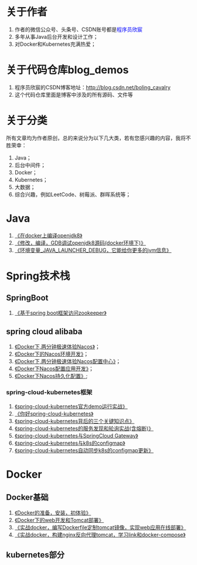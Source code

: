 # 关于作者
1. 作者的微信公众号、头条号、CSDN账号都是<font color="blue">程序员欣宸</font>
2. 多年从事Java后台开发和设计工作；
3. 对Docker和Kubernetes充满热爱；

# 关于代码仓库blog_demos
1. 程序员欣宸的CSDN博客地址：http://blog.csdn.net/boling_cavalry
2. 这个代码仓库里面是博客中涉及的所有源码、文件等

# 关于分类
所有文章均为作者原创，总的来说分为以下几大类，若有您感兴趣的内容，我将不胜荣幸：
1. Java；
2. 后台中间件；
3. Docker；
4. Kubernetes；
5. 大数据；
6. 综合兴趣，例如LeetCode、树莓派、群晖系统等；

# Java
1. [《在docker上编译openjdk8》](https://blog.csdn.net/boling_cavalry/article/details/70243954)
2. [《修改，编译，GDB调试openjdk8源码(docker环境下)》](https://blog.csdn.net/boling_cavalry/article/details/70557537)
3. [《环境变量_JAVA_LAUNCHER_DEBUG，它能给你更多的jvm信息》](https://blog.csdn.net/boling_cavalry/article/details/70904278)



# Spring技术栈
## SpringBoot
1. [《基于spring boot框架访问zookeeper》](https://blog.csdn.net/boling_cavalry/article/details/69802622)

## spring cloud alibaba
1. [《Docker下,两分钟极速体验Nacos》](https://blog.csdn.net/boling_cavalry/article/details/97617353)；
2. [《Docker下的Nacos环境开发》](https://xinchen.blog.csdn.net/article/details/98328270)；
3. [《Docker下,两分钟极速体验Nacos配置中心》](https://xinchen.blog.csdn.net/article/details/99708769)；
4. [《Docker下Nacos配置应用开发》](https://xinchen.blog.csdn.net/article/details/100067833)；
5. [《Docker下Nacos持久化配置》](https://xinchen.blog.csdn.net/article/details/100171289);

### spring-cloud-kubernetes框架
1. [《spring-cloud-kubernetes官方demo运行实战》](https://blog.csdn.net/boling_cavalry/article/details/91346780)
2. [《你好spring-cloud-kubernetes》](https://blog.csdn.net/boling_cavalry/article/details/91351411)
3. [《spring-cloud-kubernetes背后的三个关键知识点》](https://blog.csdn.net/boling_cavalry/article/details/92069486)
4. [《spring-cloud-kubernetes的服务发现和轮询实战(含熔断)》](https://xinchen.blog.csdn.net/article/details/92394559)
5. [《spring-cloud-kubernetes与SpringCloud Gateway》](https://xinchen.blog.csdn.net/article/details/95001691)
6. [《spring-cloud-kubernetes与k8s的configmap》](https://xinchen.blog.csdn.net/article/details/95804909)
7. [《spring-cloud-kubernetes自动同步k8s的configmap更新》](https://xinchen.blog.csdn.net/article/details/97529652)






# Docker

## Docker基础
1. [《Docker的准备，安装，初体验》](https://blog.csdn.net/boling_cavalry/article/details/60367393)
2. [《Docker下的web开发和Tomcat部署》](https://blog.csdn.net/boling_cavalry/article/details/61415268)
3. [《实战docker，编写Dockerfile定制tomcat镜像，实现web应用在线部署》](https://blog.csdn.net/boling_cavalry/article/details/70184605)
4. [《实战docker，构建nginx反向代理tomcat，学习link和docker-compose》](https://blog.csdn.net/boling_cavalry/article/details/70194072)



## kubernetes部分




